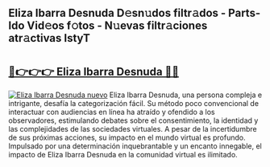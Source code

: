 ## Eliza Ibarra Desnuda D𝚎sn𝚞dos filtr𝚊dos - Parts-ldo Vid𝚎os f𝚘tos - N𝚞evas filtr𝚊ciones atr𝚊ctivas IstyT

# <h2><a href="http://mb3o2i3.tromn.icu/?c=Eliza+Ibarra+Desnuda">🔗👉👉👉 Eliza Ibarra Desnuda 🔗🔗</a></h2>

[![Eliza Ibarra Desnuda nuevo](https://i.imgur.com/pEAQMta.gif)](http://mb3o2i3.tromn.icu/?c=Eliza+Ibarra+Desnuda)
Eliza Ibarra Desnuda, una persona compleja e intrigante, desafía la categorización fácil. Su método poco convencional de interactuar con audiencias en línea ha atraído y ofendido a los observadores, estimulando debates sobre el consentimiento, la identidad y las complejidades de las sociedades virtuales. A pesar de la incertidumbre de sus próximas acciones, su impacto en el mundo virtual es profundo. Impulsado por una determinación inquebrantable y un encanto innegable, el impacto de Eliza Ibarra Desnuda en la comunidad virtual es ilimitado.

